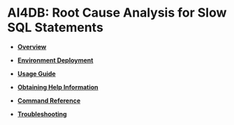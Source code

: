 # AI4DB: Root Cause Analysis for Slow SQL Statements<a name="EN-US_TOPIC_0000001240824997"></a>

-   **[Overview](overview-5.md)**  

-   **[Environment Deployment](environment-deployment-6.md)**  

-   **[Usage Guide](usage-guide-7.md)**  

-   **[Obtaining Help Information](obtaining-help-information-8.md)**  

-   **[Command Reference](command-reference-9.md)**  

-   **[Troubleshooting](troubleshooting-10.md)**  



